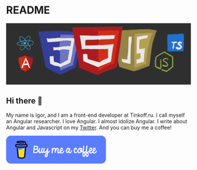 # README

![](.gitbook/assets/image.png)

## Hi there 👋

My name is Igor, and I am a front-end developer at Tinkoff.ru. I call myself an Angular researcher. I love Angular. I almost idolize Angular. I write about Angular and Javascript on my [Twitter](https://twitter.com/katsuba_igor). And you can buy me a coffee!

 [![](.gitbook/assets/bitmap.png)](https://www.buymeacoffee.com/katsuba)



## 


